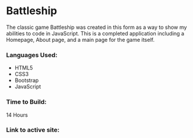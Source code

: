 # Battleship
The classic game Battleship was created in this form as a way to show my abilities to code in JavaScript. This is a completed application including a Homepage, About page, and a main page for the game itself.

### Languages Used:
* HTML5
* CSS3
* Bootstrap
* JavaScript

### Time to Build: 
14 Hours

### Link to active site:
[]()